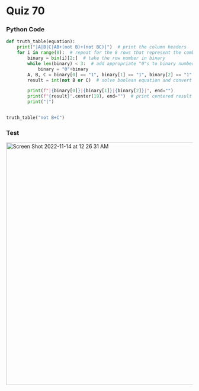 # Quiz 70

### Python Code
```.py
def truth_table(equation):
    print("|A|B|C|AB+(not B)+(not BC)|")  # print the column headers
    for i in range(8):  # repeat for the 8 rows that represent the combinations of three variables
        binary = bin(i)[2:]  # take the row number in binary
        while len(binary) < 3:  # add appropriate "0"s to binary number to make sure each number is 3 digits
            binary = "0"+binary
        A, B, C = binary[0] == "1", binary[1] == "1", binary[2] == "1"  # convert integer to boolean
        result = int(not B or C)  # solve boolean equation and convert back to integer

        print(f"|{binary[0]}|{binary[1]}|{binary[2]}|", end="")
        print(f"{result}".center(19), end="")  # print centered result in column
        print("|")


truth_table("not B+C")
```

### Test

<img width="656" alt="Screen Shot 2022-11-14 at 12 26 31 AM" src="https://user-images.githubusercontent.com/89366878/201529783-2f8a25df-caec-4e2a-a262-f2b3e27873bc.png">
